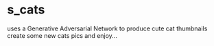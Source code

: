 # s_cats
uses a Generative Adversarial Network to produce cute cat thumbnails 
create some new cats pics and enjoy...
